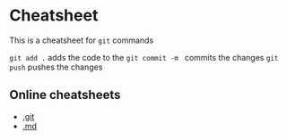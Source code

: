 # Cheatsheet 

This is a cheatsheet for `git` commands

`git add .` adds the code to the 
`git commit -m ` commits the changes 
`git push` pushes the changes 

## Online cheatsheets
- [.git](https://github.github.com/training-kit/downloads/github-git-cheat-sheet.pdf)
- [.md](https://www.markdownguide.org/cheat-sheet/)